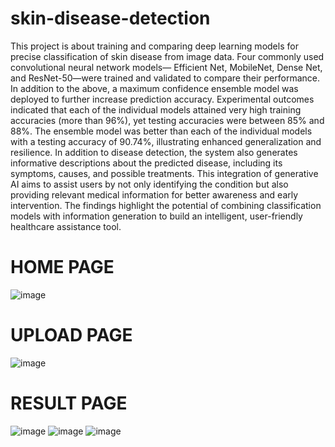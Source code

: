 # skin-disease-detection

This project is about training and comparing deep learning models for precise classification of
skin disease from image data. Four commonly used convolutional neural network models—
Efficient Net, MobileNet, Dense Net, and ResNet-50—were trained and validated to compare
their performance. In addition to the above, a maximum confidence ensemble model was
deployed to further increase prediction accuracy. Experimental outcomes indicated that each of
the individual models attained very high training accuracies (more than 96%), yet testing
accuracies were between 85% and 88%. The ensemble model was better than each of the
individual models with a testing accuracy of 90.74%, illustrating enhanced generalization and
resilience.
In addition to disease detection, the system also generates informative descriptions about the
predicted disease, including its symptoms, causes, and possible treatments. This integration of
generative AI aims to assist users by not only identifying the condition but also providing
relevant medical information for better awareness and early intervention. The findings highlight
the potential of combining classification models with information generation to build an
intelligent, user-friendly healthcare assistance tool.

# HOME PAGE
![image](https://github.com/user-attachments/assets/b0cf63fb-0be9-4766-947d-10321a9cf7ed)

# UPLOAD PAGE
![image](https://github.com/user-attachments/assets/46855f44-2d35-48ee-9ee3-d64a692dc405)

# RESULT PAGE
![image](https://github.com/user-attachments/assets/5228ee2e-d723-4ebd-90c7-1a29c33595a8)
![image](https://github.com/user-attachments/assets/37944a1a-c400-41c5-943d-4fe44d6030e6)
![image](https://github.com/user-attachments/assets/9190b53a-1fe4-46b4-99b8-3ef99cd73f63)
